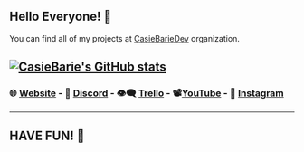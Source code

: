 ## Hello Everyone! 👋

You can find all of my projects at [CasieBarieDev](https://github.com/CasieBarieDev) organization.

[![CasieBarie's GitHub stats](https://github-readme-stats.vercel.app/api?username=CasieBarie&show_icons=true&theme=github_dark)](https://github.com/CasieBarie)
---
### 🌐 [Website](https://www.casiebariedev.ga/) - 🐧 [Discord](https://discord.gg/ZptCBHeHyg) - 👁️‍🗨️ [Trello](https://trello.com/casiebariedevelopment) - 📽️[YouTube](https://www.youtube.com/channel/UCOXiUybZZsZ-5pE2waqlOpg) - 📸 [Instagram](https://www.instagram.com/casiebarie_dev)
---
## HAVE FUN! 🎉
